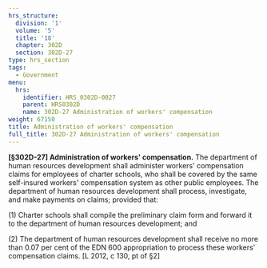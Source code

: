 ```yaml
---
hrs_structure:
  division: '1'
  volume: '5'
  title: '18'
  chapter: 302D
  section: 302D-27
type: hrs_section
tags:
  - Government
menu:
  hrs:
    identifier: HRS_0302D-0027
    parent: HRS0302D
    name: 302D-27 Administration of workers' compensation
weight: 67150
title: Administration of workers' compensation
full_title: 302D-27 Administration of workers' compensation
---
```

**[§302D-27] Administration of workers' compensation.** The department of human resources development shall administer workers' compensation claims for employees of charter schools, who shall be covered by the same self-insured workers' compensation system as other public employees. The department of human resources development shall process, investigate, and make payments on claims; provided that:

(1) Charter schools shall compile the preliminary claim form and forward it to the department of human resources development; and

(2) The department of human resources development shall receive no more than 0.07 per cent of the EDN 600 appropriation to process these workers' compensation claims. [L 2012, c 130, pt of §2]